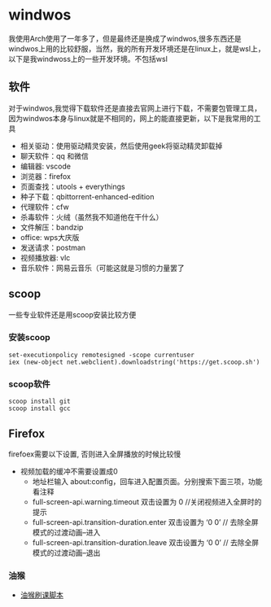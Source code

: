 # windwos

我使用Arch使用了一年多了，但是最终还是换成了windwos,很多东西还是windwos上用的比较舒服，当然，我的所有开发环境还是在linux上，就是wsl上，以下是我windwoss上的一些开发环境。不包括wsl

## 软件

对于windwos,我觉得下载软件还是直接去官网上进行下载，不需要包管理工具，因为windwos本身与linux就是不相同的，网上的能直接更新，以下是我常用的工具

- 相关驱动：使用驱动精灵安装，然后使用geek将驱动精灵卸载掉
- 聊天软件：qq 和微信
- 编辑器: vscode
- 浏览器：firefox
- 页面查找：utools + everythings
- 种子下载：qbittorrent-enhanced-edition
- 代理软件：cfw
- 杀毒软件：火绒（虽然我不知道他在干什么）
- 文件解压：bandzip
- office: wps大庆版
- 发送请求：postman
- 视频播放器: vlc
- 音乐软件：网易云音乐（可能这就是习惯的力量罢了

## scoop

一些专业软件还是用scoop安装比较方便

### 安装scoop

```shell
set-executionpolicy remotesigned -scope currentuser
iex (new-object net.webclient).downloadstring('https://get.scoop.sh')
```

### scoop软件

```shell
scoop install git 
scoop install gcc
```

## Firefox

firefoex需要以下设置, 否则进入全屏播放的时候比较慢

- 视频加载的缓冲不需要设置成0
  - 地址栏输入 about:config，回车进入配置页面。分别搜索下面三项，功能看注释
  - full-screen-api.warning.timeout 双击设置为 0 //关闭视频进入全屏时的提示
  - full-screen-api.transition-duration.enter 双击设置为 ‘0 0’ // 去除全屏模式的过渡动画–进入
  - full-screen-api.transition-duration.leave 双击设置为 ‘0 0’ // 去除全屏模式的过渡动画–退出

### 油猴

- [油猴刷课脚本](https://greasyfork.org/zh-CN/scripts/462748-%E8%B6%85%E6%98%9F%E5%AD%A6%E4%B9%A0%E9%80%9A%E5%B0%8F%E5%8A%A9%E6%89%8B-%E6%AD%A3%E5%88%99%E6%94%B9-%E5%AE%8C%E5%85%A8%E5%85%8D%E8%B4%B9-%E8%A7%86%E9%A2%91-%E7%AB%A0%E8%8A%82%E6%B5%8B%E8%AF%95-%E8%87%AA%E5%8A%A8%E6%8C%82%E6%9C%BA-%E9%98%B2%E6%B8%85%E8%BF%9B%E5%BA%A6-%E4%B8%8D%E5%8D%A0%E8%B5%84%E6%BA%90)
